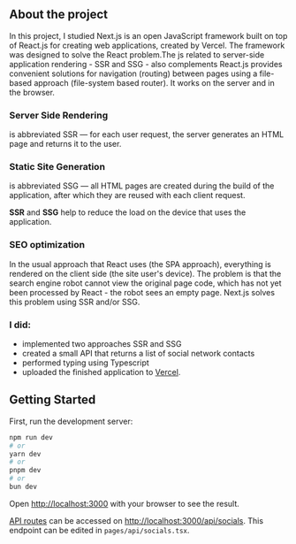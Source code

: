 ## About the project
In this project, I studied Next.js is an open JavaScript framework built on top of React.js for creating web applications, created by Vercel. The framework was designed to solve the React problem.The js related to server-side application rendering - SSR and SSG - also complements React.js provides convenient solutions for navigation (routing) between pages using a file-based approach (file-system based router). It works on the server and in the browser.

### Server Side Rendering
is abbreviated SSR — for each user request, the server generates an HTML page and returns it to the user.

### Static Site Generation
is abbreviated SSG — all HTML pages are created during the build of the application, after which they are reused with each client request.

**SSR** and **SSG** help to reduce the load on the device that uses the application.

### SEO optimization
In the usual approach that React uses (the SPA approach), everything is rendered on the client side (the site user's device).
The problem is that the search engine robot cannot view the original page code, which has not yet been processed by React - the robot sees an empty page.
Next.js solves this problem using SSR and/or SSG.

### I did:
- implemented two approaches SSR and SSG
- created a small API that returns a list of social network contacts
- performed typing using Typescript
- uploaded the finished application to [Vercel](https://blog-node-js-rnkc.onrender.com ).


## Getting Started

First, run the development server:

```bash
npm run dev
# or
yarn dev
# or
pnpm dev
# or
bun dev
```

Open [http://localhost:3000](http://localhost:3000) with your browser to see the result.

[API routes](https://nextjs.org/docs/api-routes/introduction) can be accessed on [http://localhost:3000/api/socials](http://localhost:3000/api/socials). This endpoint can be edited in `pages/api/socials.tsx`.

